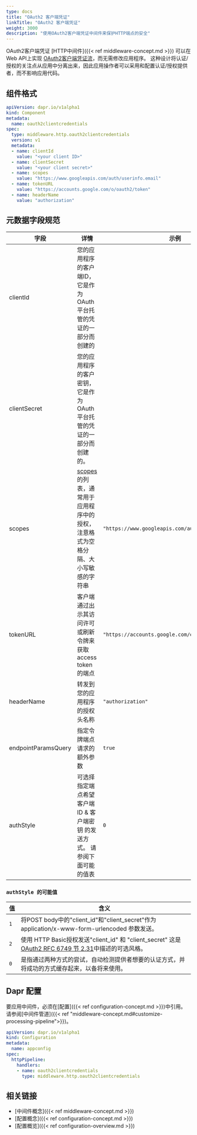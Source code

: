 ```yaml
---
type: docs
title: "OAuth2 客户端凭证"
linkTitle: "OAuth2 客户端凭证"
weight: 3000
description: "使用OAuth2客户端凭证中间件来保护HTTP端点的安全"
---
```


OAuth2客户端凭证 [HTTP中间件]({{< ref middleware-concept.md >}}) 可以在Web API上实现 [OAuth2客户端凭证流](https://tools.ietf.org/html/rfc6749#section-4.4)，而无需修改应用程序。 这种设计将认证/授权的关注点从应用中分离出来，因此应用操作者可以采用和配置认证/授权提供者，而不影响应用代码。

## 组件格式

```yaml
apiVersion: dapr.io/v1alpha1
kind: Component
metadata:
  name: oauth2clientcredentials
spec:
  type: middleware.http.oauth2clientcredentials
  version: v1
  metadata:
  - name: clientId
    value: "<your client ID>"
  - name: clientSecret
    value: "<your client secret>"
  - name: scopes
    value: "https://www.googleapis.com/auth/userinfo.email"
  - name: tokenURL
    value: "https://accounts.google.com/o/oauth2/token"
  - name: headerName
    value: "authorization"
```
## 元数据字段规范

| 字段                  | 详情                                                                                            | 示例                                                 |
| ------------------- | --------------------------------------------------------------------------------------------- | -------------------------------------------------- |
| clientId            | 您的应用程序的客户端ID，它是作为OAuth平台托管的凭证的一部分而创建的                                                         |                                                    |
| clientSecret        | 您的应用程序的客户密钥，它是作为OAuth平台托管的凭证的一部分而创建的。                                                         |                                                    |
| scopes              | [scopes](https://tools.ietf.org/html/rfc6749#section-3.3)的列表，通常用于应用程序中的授权，注意格式为空格分隔、大小写敏感的字符串 | `"https://www.googleapis.com/auth/userinfo.email"` |
| tokenURL            | 客户端通过出示其访问许可或刷新令牌来获取access token的端点                                                           | `"https://accounts.google.com/o/oauth2/token"`     |
| headerName          | 转发到您的应用程序的授权头名称                                                                               | `"authorization"`                                  |
| endpointParamsQuery | 指定令牌端点请求的额外参数                                                                                 | `true`                                             |
| authStyle           | 可选择指定端点希望 客户端ID & 客户端密钥 的发送方式。 请参阅下面可能的值表                                                     | `0`                                                |

### `authStyle 的可能值`

| 值   | 含义                                                                                                                                       |
| --- | ---------------------------------------------------------------------------------------------------------------------------------------- |
| `1` | 将POST body中的"client_id"和"client_secret"作为 application/x-www-form-urlencoded 参数发送。                                                      |
| `2` | 使用 HTTP Basic授权发送"client_id" 和 "client_secret" 这是 [OAuth2 RFC 6749 节 2.31](https://tools.ietf.org/html/rfc6749#section-2.3.1)中描述的可选风格。 |
| `0` | 是指通过两种方式的尝试，自动检测提供者想要的认证方式，并将成功的方式缓存起来，以备将来使用。                                                                                           |

## Dapr 配置

要应用中间件，必须在[配置]({{< ref configuration-concept.md >}})中引用。 请参阅[中间件管道]({{< ref "middleware-concept.md#customize-processing-pipeline">}})。

```yaml
apiVersion: dapr.io/v1alpha1
kind: Configuration
metadata:
  name: appconfig
spec:
  httpPipeline:
    handlers:
    - name: oauth2clientcredentials
      type: middleware.http.oauth2clientcredentials
```

## 相关链接
- [中间件概念]({{< ref middleware-concept.md >}})
- [配置概念]({{< ref configuration-concept.md >}})
- [配置概览]({{< ref configuration-overview.md >}})
